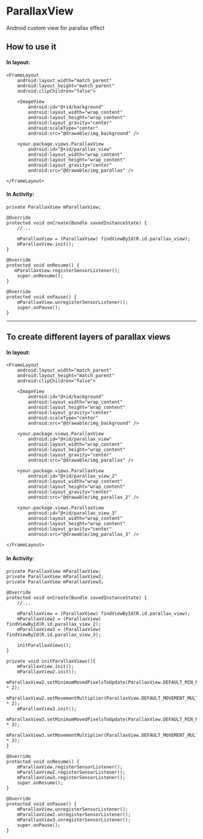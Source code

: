 # ParallaxView

Android custom view for parallax effect

## How to use it

#### In layout:

    <FrameLayout
        android:layout_width="match_parent"
        android:layout_height="match_parent"
        android:clipChildren="false">

        <ImageView
            android:id="@+id/background"
            android:layout_width="wrap_content"
            android:layout_height="wrap_content"
            android:layout_gravity="center"
            android:scaleType="center"
            android:src="@drawable/img_background" />

        <your.package.views.ParallaxView
            android:id="@+id/parallax_view"
            android:layout_width="wrap_content"
            android:layout_height="wrap_content"
            android:layout_gravity="center"
            android:src="@drawable/img_parallax" />

    </FrameLayout>
#### In Activity:

    private ParallaxView mParallaxView;

    @Override
    protected void onCreate(Bundle savedInstanceState) {
        //...

        mParallaxView = (ParallaxView) findViewById(R.id.parallax_view);
        mParallaxView.init();
    }

    @Override
    protected void onResume() {
       mParallaxView.registerSensorListener();
        super.onResume();
    }

    @Override
    protected void onPause() {
        mParallaxView.unregisterSensorListener();
        super.onPause();
    }

----
## To create different layers of parallax views

#### In layout:

    <FrameLayout
        android:layout_width="match_parent"
        android:layout_height="match_parent"
        android:clipChildren="false">

        <ImageView
            android:id="@+id/background"
            android:layout_width="wrap_content"
            android:layout_height="wrap_content"
            android:layout_gravity="center"
            android:scaleType="center"
            android:src="@drawable/img_background" />

        <your.package.views.ParallaxView
            android:id="@+id/parallax_view"
            android:layout_width="wrap_content"
            android:layout_height="wrap_content"
            android:layout_gravity="center"
            android:src="@drawable/img_parallax" />
            
        <your.package.views.ParallaxView
            android:id="@+id/parallax_view_2"
            android:layout_width="wrap_content"
            android:layout_height="wrap_content"
            android:layout_gravity="center"
            android:src="@drawable/img_parallax_2" />
            
        <your.package.views.ParallaxView
            android:id="@+id/parallax_view_3"
            android:layout_width="wrap_content"
            android:layout_height="wrap_content"
            android:layout_gravity="center"
            android:src="@drawable/img_parallax_3" />

    </FrameLayout>
#### In Activity:

    private ParallaxView mParallaxView;
    private ParallaxView mParallaxView2;
    private ParallaxView mParallaxView3;

    @Override
    protected void onCreate(Bundle savedInstanceState) {
        //...

        mParallaxView = (ParallaxView) findViewById(R.id.parallax_view);
        mParallaxView2 = (ParallaxView) findViewById(R.id.parallax_view_2);
        mParallaxView3 = (ParallaxView) findViewById(R.id.parallax_view_3);
    
        initParallaxViews();
    }

    private void initParallaxViews(){
        mParallaxView.init();
        mParallaxView2.init();
        mParallaxView2.setMinimumMovedPixelsToUpdate(ParallaxView.DEFAULT_MIN_MOVED_PIXELS * 2);
        mParallaxView2.setMovementMultiplier(ParallaxView.DEFAULT_MOVEMENT_MULTIPLIER * 2);
        mParallaxView3.init();
        mParallaxView3.setMinimumMovedPixelsToUpdate(ParallaxView.DEFAULT_MIN_MOVED_PIXELS * 3);
        mParallaxView3.setMovementMultiplier(ParallaxView.DEFAULT_MOVEMENT_MULTIPLIER * 3);
    }

    @Override
    protected void onResume() {
        mParallaxView.registerSensorListener();
        mParallaxView2.registerSensorListener();
        mParallaxView3.registerSensorListener();
        super.onResume();
    }

    @Override
    protected void onPause() {
        mParallaxView.unregisterSensorListener();
        mParallaxView2.unregisterSensorListener();
        mParallaxView3.unregisterSensorListener();
        super.onPause();
    }
